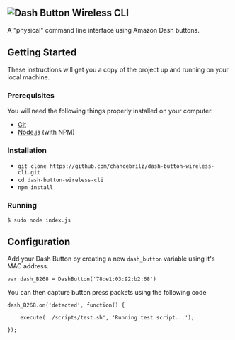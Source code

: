 ![Dash Button Wireless CLI](https://i.imgur.com/gUhzTDJ.png)
------
A "physical" command line interface using Amazon Dash buttons.

## Getting Started
These instructions will get you a copy of the project up and running on your local machine.

### Prerequisites
You will need the following things properly installed on your computer.

* [Git](https://git-scm.com/)
* [Node.js](https://nodejs.org/) (with NPM)

### Installation

* `git clone https://github.com/chancebrilz/dash-button-wireless-cli.git`
* `cd dash-button-wireless-cli`
* `npm install`

### Running

```
$ sudo node index.js
```

## Configuration

Add your Dash Button by creating a new `dash_button` variable using it's MAC address.
```
var dash_B268 = DashButton('78:e1:03:92:b2:68')
```

You can then capture button press packets using the following code

```
dash_B268.on('detected', function() {

    execute('./scripts/test.sh', 'Running test script...');

});
```

